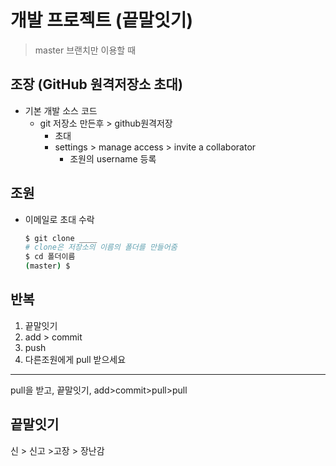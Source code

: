 # 개발 프로젝트 (끝말잇기)

> master 브랜치만 이용할 때

## 조장 (GitHub 원격저장소 초대)

* 기본 개발 소스 코드
  * git 저장소 만든후 > github원격저장
    * 초대
    * settings > manage access > invite a collaborator
      * 조원의 username 등록

## 조원

* 이메일로 초대 수락

  ```bash
  $ git clone ____
  # clone은 저장소의 이름의 폴더를 만들어줌
  $ cd 폴더이름
  (master) $
  ```

## 반복

1. 끝말잇기
2. add > commit
3. push
4. 다른조원에게 pull 받으세요

___

pull을 받고, 끝말잇기, add>commit>pull>pull

## 끝말잇기

신 > 신고 >고장 > 장난감

